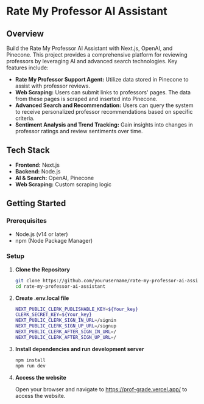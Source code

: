 # Rate My Professor AI Assistant

## Overview

Build the Rate My Professor AI Assistant with Next.js, OpenAI, and Pinecone. This project provides a comprehensive platform for reviewing professors by leveraging AI and advanced search technologies. Key features include:

- **Rate My Professor Support Agent:** Utilize data stored in Pinecone to assist with professor reviews.
- **Web Scraping:** Users can submit links to professors' pages. The data from these pages is scraped and inserted into Pinecone.
- **Advanced Search and Recommendation:** Users can query the system to receive personalized professor recommendations based on specific criteria.
- **Sentiment Analysis and Trend Tracking:** Gain insights into changes in professor ratings and review sentiments over time.

## Tech Stack

- **Frontend:** Next.js
- **Backend:** Node.js
- **AI & Search:** OpenAI, Pinecone
- **Web Scraping:** Custom scraping logic

## Getting Started

### Prerequisites

- Node.js (v14 or later)
- npm (Node Package Manager)

### Setup

1. **Clone the Repository**

   ```bash
   git clone https://github.com/yourusername/rate-my-professor-ai-assistant.git
   cd rate-my-professor-ai-assistant

2. **Create .env.local file**

    ```bash
    NEXT_PUBLIC_CLERK_PUBLISHABLE_KEY=${Your_key}
    CLERK_SECRET_KEY=${Your_key}
    NEXT_PUBLIC_CLERK_SIGN_IN_URL=/signin
    NEXT_PUBLIC_CLERK_SIGN_UP_URL=/signup
    NEXT_PUBLIC_CLERK_AFTER_SIGN_IN_URL=/
    NEXT_PUBLIC_CLERK_AFTER_SIGN_UP_URL=/

3. **Install dependencies and run development server**

    ```bash
    npm install
    npm run dev
    
4. **Access the website**

     Open your browser and navigate to https://prof-grade.vercel.app/ to access the website.
   
   
